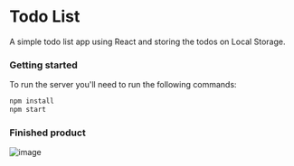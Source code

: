 # Todo List

A simple todo list app using React and storing the todos on Local Storage.

### Getting started

To run the server you'll need to run the following commands:

```bash
npm install
npm start
```

### Finished product

![image](https://user-images.githubusercontent.com/77434770/171288030-60d756f6-3f2a-4233-b18e-075139811206.png)

